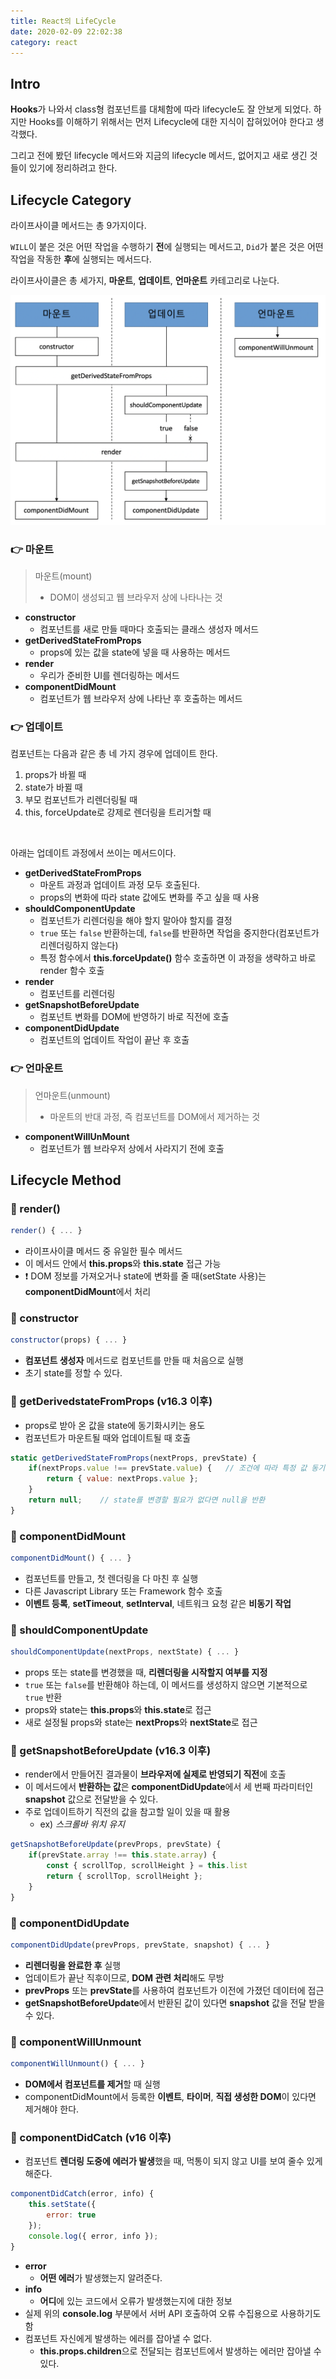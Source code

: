 ```yaml
---
title: React의 LifeCycle
date: 2020-02-09 22:02:38
category: react
---
```


## Intro

**Hooks**가 나와서 class형 컴포넌트를 대체함에 따라 lifecycle도 잘 안보게 되었다. 하지만 Hooks를 이해하기 위해서는 먼저 Lifecycle에 대한 지식이 잡혀있어야 한다고 생각했다.

그리고 전에 봤던 lifecycle 메서드와 지금의 lifecycle 메서드, 없어지고 새로 생긴 것들이 있기에 정리하려고 한다.

## Lifecycle Category

라이프사이클 메서드는 총 9가지이다.

`WILL`이 붙은 것은 어떤 작업을 수행하기 **전**에 실행되는 메서드고, `Did`가 붙은 것은 어떤 작업을 작동한 **후**에 실행되는 메서드다.

라이프사이클은 총 세가지, **마운트**, **업데이트**, **언마운트** 카테고리로 나눈다.

<img src='./img/lifecycle.png' />

### :point_right: 마운트

> 마운트(mount)
>
> - DOM이 생성되고 웹 브라우저 상에 나타나는 것

- **constructor**
  - 컴포넌트를 새로 만들 때마다 호출되는 클래스 생성자 메서드
- **getDerivedStateFromProps**
  - props에 있는 값을 state에 넣을 때 사용하는 메서드
- **render**
  - 우리가 준비한 UI를 렌더링하는 메서드
- **componentDidMount**
  - 컴포넌트가 웹 브라우저 상에 나타난 후 호출하는 메서드

### :point_right: 업데이트

컴포넌트는 다음과 같은 총 네 가지 경우에 업데이트 한다.

1. props가 바뀔 때
2. state가 바뀔 때
3. 부모 컴포넌트가 리렌더링될 때
4. this, forceUpdate로 강제로 렌더링을 트리거할 때

<br />

아래는 업데이트 과정에서 쓰이는 메서드이다.

- **getDerivedStateFromProps**
  - 마운트 과정과 업데이트 과정 모두 호출된다.
  - props의 변화에 따라 state 값에도 변화를 주고 싶을 때 사용
- **shouldComponentUpdate**
  - 컴포넌트가 리렌더링을 해야 할지 말아야 할지를 결정
  - `true` 또는 `false` 반환하는데, `false`를 반환하면 작업을 중지한다(컴포넌트가 리렌더링하지 않는다)
  - 특정 함수에서 **this.forceUpdate()** 함수 호출하면 이 과정을 생략하고 바로 render 함수 호출
- **render**
  - 컴포넌트를 리렌더링
- **getSnapshotBeforeUpdate**
  - 컴포넌트 변화를 DOM에 반영하기 바로 직전에 호출
- **componentDidUpdate**
  - 컴포넌트의 업데이트 작업이 끝난 후 호출

### :point_right: 언마운트

> 언마운트(unmount)
>
> - 마운트의 반대 과정, 즉 컴포넌트를 DOM에서 제거하는 것

- **componentWillUnMount**
  - 컴포넌트가 웹 브라우저 상에서 사라지기 전에 호출

## Lifecycle Method

### :banana: render()

```javascript
render() { ... }
```

- 라이프사이클 메서드 중 유일한 필수 메서드
- 이 메서드 안에서 **this.props**와 **this.state** 접근 가능
- :exclamation: DOM 정보를 가져오거나 state에 변화를 줄 때(setState 사용)는 **componentDidMount**에서 처리

### :banana: constructor

```javascript
constructor(props) { ... }
```

- **컴포넌트 생성자** 메서드로 컴포넌트를 만들 때 처음으로 실행
- 초기 state를 정할 수 있다.

### :banana: getDerivedstateFromProps (v16.3 이후)

- props로 받아 온 값을 state에 동기화시키는 용도
- 컴포넌트가 마운트될 때와 업데이트될 때 호출

```javascript
static getDerivedStateFromProps(nextProps, prevState) {
    if(nextProps.value !== prevState.value) {   // 조건에 따라 특정 값 동기화
        return { value: nextProps.value };
    }
    return null;    // state를 변경할 필요가 없다면 null을 반환
}
```

### :banana: componentDidMount

```javascript
componentDidMount() { ... }
```

- 컴포넌트를 만들고, 첫 렌더링을 다 마친 후 실행
- 다른 Javascript Library 또는 Framework 함수 호출
- **이벤트 등록**, **setTimeout**, **setInterval**, 네트워크 요청 같은 **비동기 작업**

### :banana: shouldComponentUpdate

```javascript
shouldComponentUpdate(nextProps, nextState) { ... }
```

- props 또는 state를 변경했을 때, **리렌더링을 시작할지 여부를 지정**
- `true` 또는 `false`를 반환해야 하는데, 이 메서드를 생성하지 않으면 기본적으로 `true` 반환
- props와 state는 **this.props**와 **this.state**로 접근
- 새로 설정될 props와 state는 **nextProps**와 **nextState**로 접근

### :banana: getSnapshotBeforeUpdate (v16.3 이후)

- render에서 만들어진 결과물이 **브라우저에 실제로 반영되기 직전**에 호출
- 이 메서드에서 **반환하는 값**은 **componentDidUpdate**에서 세 번째 파라미터인 **snapshot** 값으로 전달받을 수 있다.
- 주로 업데이트하기 직전의 값을 참고할 일이 있을 때 활용
  - ex) _스크롤바 위치 유지_

```javascript
getSnapshotBeforeUpdate(prevProps, prevState) {
    if(prevState.array !== this.state.array) {
        const { scrollTop, scrollHeight } = this.list
        return { scrollTop, scrollHeight };
    }
}
```

### :banana: componentDidUpdate

```javascript
componentDidUpdate(prevProps, prevState, snapshot) { ... }
```

- **리렌더링을 완료한 후** 실행
- 업데이트가 끝난 직후이므로, **DOM 관련 처리**해도 무방
- **prevProps** 또는 **prevState**를 사용하여 컴포넌트가 이전에 가졌던 데이터에 접근
- **getSnapshotBeforeUpdate**에서 반환된 값이 있다면 **snapshot** 값을 전달 받을 수 있다.

### :banana: componentWillUnmount

```javascript
componentWillUnmount() { ... }
```

- **DOM에서 컴포넌트를 제거**할 때 실행
- componentDidMount에서 등록한 **이벤트**, **타이머**, **직접 생성한 DOM**이 있다면 제거해야 한다.

### :banana: componentDidCatch (v16 이후)

- 컴포넌트 **렌더링 도중에 에러가 발생**했을 때, 먹통이 되지 않고 UI를 보여 줄수 있게 해준다.

```javascript
componentDidCatch(error, info) {
    this.setState({
        error: true
    });
    console.log({ error, info });
}
```

- **error**
  - **어떤 에러**가 발생했는지 알려준다.
- **info**
  - **어디**에 있는 코드에서 오류가 발생했는지에 대한 정보
- 실제 위의 **console.log** 부분에서 서버 API 호출하여 오류 수집용으로 사용하기도 함
- 컴포넌트 자신에게 발생하는 에러를 잡아낼 수 없다.
  - **this.props.children**으로 전달되는 컴포넌트에서 발생하는 에러만 잡아낼 수 있다.

